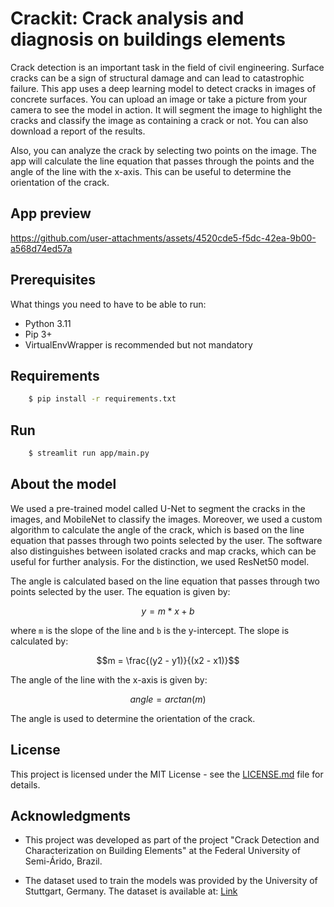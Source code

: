 # Crackit: Crack analysis and diagnosis on buildings elements

Crack detection is an important task in the field of civil engineering. 
Surface cracks can be a sign of structural damage and can lead to 
catastrophic failure. This app uses a deep learning model to detect cracks 
in images of concrete surfaces. You can upload an image or take a picture 
from your camera to see the model in action. 
It will segment the image to highlight the cracks and classify 
the image as containing a crack or not. You can also download a report 
of the results.

Also, you can analyze the crack by selecting two points on the image. 
The app will calculate the line equation that passes through the points and 
the angle of the line with the x-axis. This can be useful to determine the 
orientation of the crack.

## App preview

https://github.com/user-attachments/assets/4520cde5-f5dc-42ea-9b00-a568d74ed57a

## Prerequisites

What things you need to have to be able to run:

  * Python 3.11
  * Pip 3+
  * VirtualEnvWrapper is recommended but not mandatory


## Requirements 

```bash
    $ pip install -r requirements.txt
```

## Run

```bash
    $ streamlit run app/main.py
```


## About the model 

We used a pre-trained model called U-Net to segment the cracks in the images, and MobileNet to classify the images.
Moreover, we used a custom algorithm to calculate the angle of the crack, which is based on the line equation that passes through two points selected by the user.
The software also distinguishes between isolated cracks and map cracks, which can be useful for further analysis. For the distinction, we used ResNet50 model. 

The angle is calculated based on the line equation that passes through two points selected by the user. The equation is given by:

$$y = m*x + b$$

where `m` is the slope of the line and `b` is the y-intercept. The slope is calculated by:

$$m = \frac{(y2 - y1)}{(x2 - x1)}$$

The angle of the line with the x-axis is given by:

$$ angle = arctan(m)$$

The angle is used to determine the orientation of the crack. 




## License

This project is licensed under the MIT License - see the [LICENSE.md](LICENSE.md) file for details. 

## Acknowledgments

* This project was developed as part of the project "Crack Detection and Characterization on Building Elements" at the Federal University of Semi-Árido, Brazil.

* The dataset used to train the models was provided by the University of Stuttgart, Germany. The dataset is available at: [Link](https://data.mendeley.com/datasets/5y9wdsg2zt/1)

